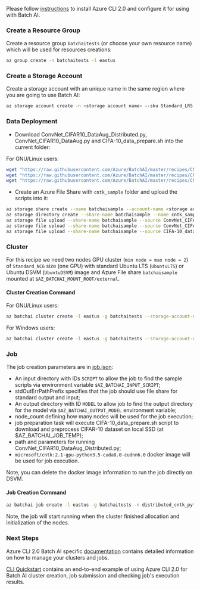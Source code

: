 Please follow [instructions](/documentation/using-azure-cli-20.md) to install Azure CLI 2.0 and configure it for using with Batch AI.

### Create a Resource Group

Create a resource group ```batchaitests``` (or choose your own resource name) which will be used for resources creations:

```sh
az group create -n batchaitests -l eastus
```

### Create a Storage Account

Create a storage account with an unique name in the same region where you are going to use Batch AI:

```sh
az storage account create -n <storage account name> --sku Standard_LRS -l eastus -g batchaitests
```

### Data Deployment

- Download ConvNet_CIFAR10_DataAug_Distributed.py, ConvNet_CIFAR10_DataAug.py and CIFA-10_data_prepare.sh into the current folder:

For GNU/Linux users:

```sh
wget "https://raw.githubusercontent.com/Azure/BatchAI/master/recipes/CNTK/CNTK-GPU-Python-Distributed/ConvNet_CIFAR10_DataAug_Distributed.py?token=AcZzrbN1I34RrKn8MPnn5_dfy86I-XEIks5Z4cfswA%3D%3D" -O ConvNet_CIFAR10_DataAug_Distributed.py
wget "https://raw.githubusercontent.com/Azure/BatchAI/master/recipes/CNTK/CNTK-GPU-Python-Distributed/ConvNet_CIFAR10_DataAug.py?token=AcZzrWAAVqoQXUtPR0JxBF7m4pXbUACzks5Z4cguwA%3D%3D" -O ConvNet_CIFAR10_DataAug.py
wget "https://raw.githubusercontent.com/Azure/BatchAI/master/recipes/CNTK/CNTK-GPU-Python-Distributed/CIFA-10_data_prepare.sh?token=AcZzrdr1tTQK_Gr7EdVXvg-sUarpWMqnks5Z4chYwA%3D%3D" -O CIFA-10_data_prepare.sh
```

- Create an Azure File Share with `cntk_sample` folder and upload the scripts into it:

```sh
az storage share create --name batchaisample --account-name <storage account name>
az storage directory create --share-name batchaisample --name cntk_samples
az storage file upload --share-name batchaisample --source ConvNet_CIFAR10_DataAug_Distributed.py --path cntk_samples
az storage file upload --share-name batchaisample --source ConvNet_CIFAR10_DataAug.py --path cntk_samples
az storage file upload --share-name batchaisample --source CIFA-10_data_prepare.sh --path cntk_samples
```

### Cluster

For this recipe we need two nodes GPU cluster (`min node = max node = 2`) of `Standard_NC6` size (one GPU) with standard Ubuntu LTS (`UbuntuLTS`) or Ubuntu DSVM (```UbuntuDSVM```) image and Azure File share `batchaisample` mounted at `$AZ_BATCHAI_MOUNT_ROOT/external`.

#### Cluster Creation Command

For GNU/Linux users:

```sh
az batchai cluster create -l eastus -g batchaitests --storage-account-name <storage account name> -n nc6 -i UbuntuDSVM -s Standard_NC6 --min 2 --max 2 --afs-name batchaisample --afs-mount-path external -u $USER -k ~/.ssh/id_rsa.pub
```

For Windows users:

```sh
az batchai cluster create -l eastus -g batchaitests --storage-account-name <storage account name> -n nc6 -i UbuntuDSVM -s Standard_NC6 --min 2 --max 2 --afs-name batchaisample --afs-mount-path external -u <user_name> -p <password>
```

### Job

The job creation parameters are in [job.json](./job.json):

- An input directory with IDs `SCRIPT` to allow the job to find the sample scripts via environment variable `$AZ_BATCHAI_INPUT_SCRIPT`;
- stdOutErrPathPrefix specifies that the job should use file share for standard output and input;
- An output directory with ID `MODEL` to allow job to find the output directory for the model via `$AZ_BATCHAI_OUTPUT_MODEL` environment variable;
- node_count defining how many nodes will be used for the job execution;
- job preparation task will execute CIFA-10_data_prepare.sh script to download and preprocess CIFAR-10 dataset on local SSD (at $AZ_BATCHAI_JOB_TEMP);
- path and parameters for running ConvNet_CIFAR10_DataAug_Distributed.py;
- ```microsoft/cntk:2.1-gpu-python3.5-cuda8.0-cudnn6.0``` docker image will be used for job execution.

Note, you can delete the docker image information to run the job directly on DSVM.

#### Job Creation Command

```sh
az batchai job create -l eastus -g batchaitests -n distributed_cntk_python --cluster-name nc6 -c job.json
```

Note, the job will start running when the cluster finished allocation and initialization of the nodes.

### Next Steps

Azure CLI 2.0 Batch AI specific [documentation](/documentation/using-azure-cli-20.md) contains detailed information on
how to manage your clusters and jobs.

[CLI Quickstart](https://docs.microsoft.com/en-us/azure/batch-ai/quickstart-cli) contains an end-to-end example of using
Azure CLI 2.0 for Batch AI cluster creation, job submission and checking job's execution results.